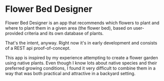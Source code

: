 # Flower Bed Designer

Flower Bed Designer is an app that recommends which flowers to plant and where to plant them in a given area (the flower
 bed), based on user-provided criteria and its own database of plants. 
 
That's the intent, anyway. Right now it's in early development and consists of a REST api proof-of-concept.

This app is inspired by my experience attempting to create a flower garden using native plants. Even though I know lots
about native species and their preferred growing conditions, I found it very difficult to combine them in a way that was
both practical and attractive in a backyard setting.